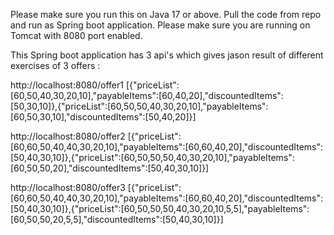 Please make sure you run this on Java 17 or above.
Pull the code from repo and run as Spring boot application.
Please make sure you are running on Tomcat with 8080 port enabled.

This Spring boot application has 3 api's which gives jason result of different exercises of 3 offers :

http://localhost:8080/offer1
[{"priceList":[60,50,40,30,20,10],"payableItems":[60,40,20],"discountedItems":[50,30,10]},{"priceList":[60,50,50,40,30,20,10],"payableItems":[60,50,30,10],"discountedItems":[50,40,20]}]

http://localhost:8080/offer2
[{"priceList":[60,60,50,40,40,30,20,10],"payableItems":[60,60,40,20],"discountedItems":[50,40,30,10]},{"priceList":[60,50,50,50,40,30,20,10],"payableItems":[60,50,50,20],"discountedItems":[50,40,30,10]}]

http://localhost:8080/offer3
[{"priceList":[60,60,50,40,40,30,20,10],"payableItems":[60,60,40,20],"discountedItems":[50,40,30,10]},{"priceList":[60,50,50,50,40,30,20,10,5,5],"payableItems":[60,50,50,20,5,5],"discountedItems":[50,40,30,10]}]
